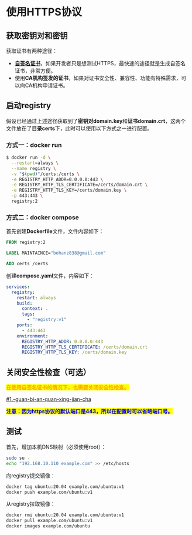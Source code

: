 # 使用HTTPS协议

## 获取密钥对和密钥

获取证书有两种途径：

* [**自签名证书**](https://app.gitbook.com/s/XswOsPx3RsMmwwn0j7vt/group-3/pei-zhi-ssl)，如果开发者只是想测试HTTPS，最快速的途径就是生成自签名证书，非常方便。
* 使用**CA机构签发的证书**，如果对证书安全性、兼容性、功能有特殊需求，可以向CA机构申请证书。

## 启动registry

假设已经通过上述途径获取到了**密钥对domain.key**和**证书domain.crt**，这两个文件放在了**目录certs**下，此时可以使用以下方式之一进行配置。

### 方式一：docker run

```bash
$ docker run -d \
  --restart=always \
  --name registry \
  -v "$(pwd)"/certs:/certs \
  -e REGISTRY_HTTP_ADDR=0.0.0.0:443 \
  -e REGISTRY_HTTP_TLS_CERTIFICATE=/certs/domain.crt \
  -e REGISTRY_HTTP_TLS_KEY=/certs/domain.key \
  -p 443:443 \
  registry:2
```

### 方式二：docker compose

首先创建**Dockerfile**文件，文件内容如下：

```dockerfile
FROM registry:2

LABEL MAINTAINCE="bohanz838@gmail.com"

ADD certs /certs
```

创建**compose.yaml**文件，内容如下：

```yaml
services:
  registry:
    restart: always
    build:
      context: .
      tags:
        - "registry:v1"
    ports:
      - 443:443
    environment:
      REGISTRY_HTTP_ADDR: 0.0.0.0:443
      REGISTRY_HTTP_TLS_CERTIFICATE: /certs/domain.crt
      REGISTRY_HTTP_TLS_KEY: /certs/domain.key
```

## 关闭安全性检查（可选）

<mark style="color:orange;">**在使用自签名证书的情况下，也需要关闭安全性检查。**</mark>

[#1.-guan-bi-an-quan-xing-jian-cha](./#1.-guan-bi-an-quan-xing-jian-cha "mention")

<mark style="color:blue;">**注意：因为https协议的默认端口是443，所以在配置时可以省略端口号。**</mark>

## 测试

首先，增加本机DNS映射（必须使用root）：

```bash
sudo su -
echo "192.168.10.110 example.com" >> /etc/hosts
```

向registry提交镜像：

```bash
docker tag ubuntu:20.04 example.com/ubuntu:v1
docker push example.com/ubuntu:v1
```

从registry拉取镜像：

```bash
docker rmi ubuntu:20.04 example.com/ubuntu:v1
docker pull example.com/ubuntu:v1
docker images example.com/ubuntu
```
